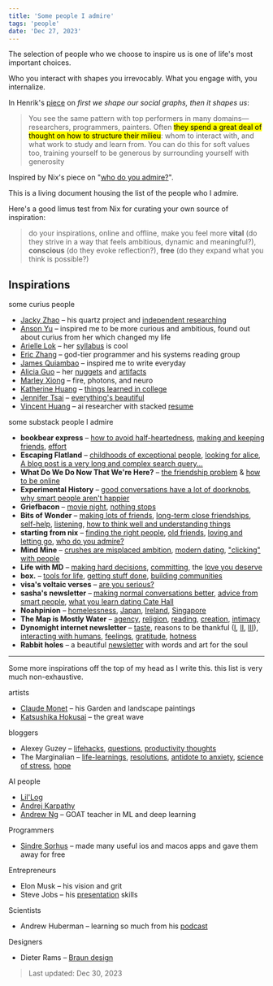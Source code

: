 ```yaml
---
title: 'Some people I admire'
tags: 'people'
date: 'Dec 27, 2023'
---
```


The selection of people who we choose to inspire us is one of life's most important choices.

Who you interact with shapes you irrevocably. What you engage with, you internalize.

In Henrik's [piece](https://escapingflatland.substack.com/p/first-we-shape-our-social-graph-then) on _first we shape our social graphs, then it shapes us_:

> You see the same pattern with top performers in many domains—researchers, programmers, painters. Often <mark>they spend a great deal of thought on how to structure their milieu</mark>: whom to interact with, and what work to study and learn from. You can do this for soft values too, training yourself to be generous by surrounding yourself with generosity

Inspired by Nix's piece on "[who do you admire?](https://www.startingfromnix.com/p/who-do-you-admire)".

This is a living document housing the list of the people who I admire.

Here's a good limus test from Nix for curating your own source of inspiration:

> do your inspirations, online and offline, make you feel more **vital** (do they strive in a way that feels ambitious, dynamic and meaningful?), **conscious** (do they evoke reflection?), **free** (do they expand what you think is possible?)

## Inspirations

some curius people

- [Jacky Zhao](https://jzhao.xyz/) – his quartz project and [independent researching](https://jzhao.xyz/posts/the-fools-who-dream)
- [Anson Yu](https://ansonyu.me/) – inspired me to be more curious and ambitious, found out about curius from her which changed my life
- [Arielle Lok](https://ariellelok.com/) – her [syllabus](https://ariellelok.com/sidepages/2023syllabus/fall2023syllabus.html) is cool
- [Eric Zhang](https://www.ekzhang.com/) – god-tier programmer and his systems reading group
- [James Quiambao](https://www.jquiambao.com/) – inspired me to write everyday
- [Alicia Guo](https://www.aliciaguo.com/) – her [nuggets](https://www.aliciaguo.com/nuggets/) and [artifacts](https://www.aliciaguo.com/artifacts/)
- [Marley Xiong](https://marleyx.com/) – fire, photons, and neuro
- [Katherine Huang](https://www.katmh.com/) – [things learned in college](https://www.katmh.com/dialectic)
- [Jennifer Tsai](https://jennifertsai.substack.com/) – [everything's beautiful](https://jennifertsai.substack.com/p/everythings-beautiful)
- [Vincent Huang](https://www.vvhuang.com/) – ai researcher with stacked [resume](https://www.vvhuang.com/resume)

some substack people I admire

- **bookbear express** – [how to avoid half-heartedness](https://www.avabear.xyz/p/how-to-avoid-half-heartedness), [making and keeping friends](https://www.avabear.xyz/p/making-and-keeping-friends), [effort](https://www.avabear.xyz/p/effort)
- **Escaping Flatland** – [childhoods of exceptional people](https://www.henrikkarlsson.xyz/p/childhoods), [looking for alice](https://www.henrikkarlsson.xyz/p/looking-for-alice), [A blog post is a very long and complex search query...](https://www.henrikkarlsson.xyz/p/search-query)
- **What Do We Do Now That We're Here?** – [the friendship problem](https://open.substack.com/pub/rojospinks/p/the-friendship-problem) & [how to be online](https://open.substack.com/pub/rojospinks/p/how-to-be-online-right-now)
- **Experimental History** – [good conversations have a lot of doorknobs](https://www.experimental-history.com/p/good-conversations-have-lots-of-doorknobs), [why smart people aren't happier](https://www.experimental-history.com/p/why-arent-smart-people-happier)
- **Griefbacon** – [movie night](https://griefbacon.substack.com/p/movie-night), [nothing stops](https://griefbacon.substack.com/p/nothing-stops)
- **Bits of Wonder** – [making lots of friends](https://bitsofwonder.substack.com/p/how-to-make-a-lot-of-friends), [long-term close friendships](https://bitsofwonder.substack.com/p/the-problem-of-long-term-close-friendships), [self-help](https://bitsofwonder.substack.com/p/that-tweet-wont-save-you-and-neither), [listening](https://open.substack.com/pub/bitsofwonder/p/push-and-pull), [how to think well and understanding things](https://bitsofwonder.substack.com/p/how-to-think-well-and-understand)
- **starting from nix** – [finding the right people](https://www.startingfromnix.com/p/finding-the-right-people), [old friends](https://www.startingfromnix.com/p/old-friends), [loving and letting go](https://www.startingfromnix.com/p/loving-and-letting-go), [who do you admire?](https://www.startingfromnix.com/p/who-do-you-admire)
- **Mind Mine** – [crushes are misplaced ambition](https://open.substack.com/pub/mindmine/p/crushes-are-often-just-misplaced), [modern dating](https://open.substack.com/pub/mindmine/p/why-is-modern-dating-so-hard), ["clicking" with people](https://mindmine.substack.com/p/wavelength)
- **Life with MD** – [making hard decisions](https://minhwrites.substack.com/p/what-to-do-when-you-have-a-hard-decision), [committing](https://minhwrites.substack.com/p/to-decide-is-to-commit), the [love you deserve](https://minhwrites.substack.com/p/the-love-you-deserve)
- **box.** – [tools for life](https://open.substack.com/pub/boxx/p/tools-for-life), [getting stuff done](https://boxx.substack.com/p/tools-for-being-an-academic-corporate), [building communities](https://open.substack.com/pub/boxx/p/world-building-irl)
- **visa's voltaic verses** – [are you serious?](https://visakanv.substack.com/p/are-you-serious)
- **sasha's newsletter** – [making normal conversations better](https://open.substack.com/pub/sashachapin/p/making-normal-conversations-better), [advice from smart people](https://open.substack.com/pub/sashachapin/p/some-advice-gathered-from-people), [what you learn dating Cate Hall](https://open.substack.com/pub/sashachapin/p/things-you-learn-dating-cate-hall)
- **Noahpinion** – [homelessness](https://www.noahpinion.blog/p/everything-you-think-you-know-about), [Japan](https://www.noahpinion.blog/p/actually-japan-has-changed-a-lot), [Ireland](https://www.noahpinion.blog/p/how-ireland-got-so-rich), [Singapore](https://www.noahpinion.blog/p/singapore-urbanism)
- **The Map is Mostly Water** – [agency](https://map.simonsarris.com/p/the-most-precious-resource-is-agency), [religion](https://map.simonsarris.com/p/in-praise-of-the-gods), [reading](https://map.simonsarris.com/p/reading-well), [creation](https://map.simonsarris.com/p/start-with-creation), [intimacy](https://map.simonsarris.com/p/patina-and-intimacy)
- **Dynomight internet newsletter** – [taste](https://open.substack.com/pub/dynomight/p/class), reasons to be thankful ([I](https://open.substack.com/pub/dynomight/p/underrated-reasons-to-be-thankful), [II](https://open.substack.com/pub/dynomight/p/thanks-2), [III](https://open.substack.com/pub/dynomight/p/thanks-3)), [interacting with humans](https://dynomight.substack.com/p/humans), [feelings](https://open.substack.com/pub/dynomight/p/feelings?), [gratitude](https://open.substack.com/pub/dynomight/p/gratitude), [hotness](https://open.substack.com/pub/dynomight/p/you-your-parents-and-the-hotness)
- **Rabbit holes** – a beautiful [newsletter](https://open.substack.com/pub/curatedrabbitholes/p/the-rabbit-hole-issue-no34) with words and art for the soul

---

Some more inspirations off the top of my head as I write this. this list is very much non-exhaustive.

artists

- [Claude Monet](https://www.metmuseum.org/toah/hd/cmon/hd_cmon.htm) – his Garden and landscape paintings
- [Katsushika Hokusai](https://www.britishmuseum.org/exhibitions/hokusai-great-picture-book-everything/timeline-japanese-artist-katsushika-hokusai) – the great wave

bloggers

- Alexey Guzey – [lifehacks](https://guzey.com/lifehacks), [questions](https://guzey.com/questions), [productivity thoughts](https://guzey.com/productivity)
- The Marginalian – [life-learnings](https://www.themarginalian.org/2022/10/23/16-learnings/), [resolutions](https://www.themarginalian.org/2022/01/01/resolutions-for-living/), [antidote to anxiety](https://www.themarginalian.org/2017/08/27/seneca-anxiety/), [science of stress](https://www.themarginalian.org/2015/07/20/esther-sternberg-balance-within-stress-emotion/), [hope](https://www.themarginalian.org/2016/03/16/rebecca-solnit-hope-in-the-dark-2/)

AI people

- [Lil'Log](https://lilianweng.github.io/)
- [Andrej Karpathy](https://karpathy.ai/)
- [Andrew Ng](https://www.andrewng.org/) – GOAT teacher in ML and deep learning

Programmers

- [Sindre Sorhus](https://sindresorhus.com/) – made many useful ios and macos apps and gave them away for free

Entrepreneurs

- Elon Musk – his vision and grit
- Steve Jobs – his [presentation](https://www.youtube.com/watch?v=3NYleDiQUzY) skills

Scientists

- Andrew Huberman – learning so much from his [podcast](https://www.hubermanlab.com/podcast)

Designers

- Dieter Rams – [Braun design](https://www.braunhousehold.com/en-us/braun-100-years)

> Last updated: Dec 30, 2023
